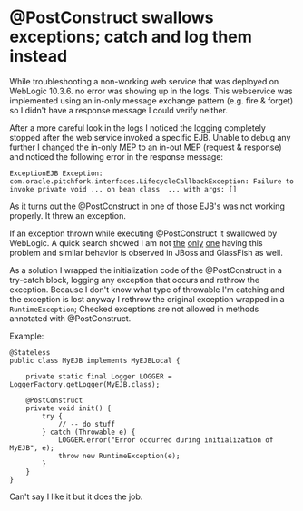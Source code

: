 # @PostConstruct swallows exceptions; catch and log them instead

While troubleshooting a non-working web service that was deployed on WebLogic 10.3.6. no error was showing up in the logs. This webservice was implemented using an in-only message exchange pattern (e.g. fire & forget) so I didn't have a response message I could verify neither. 

After a more careful look in the logs I noticed the logging completely stopped after the web service invoked a specific EJB. Unable to debug any further I changed the in-only MEP to an in-out MEP (request & response) and noticed the following error in the response message:

	ExceptionEJB Exception: com.oracle.pitchfork.interfaces.LifecycleCallbackException: Failure to invoke private void ... on bean class  ... with args: []

As it turns out the @PostConstruct in one of those EJB's was not working properly. It threw an exception.

If an exception thrown while executing @PostConstruct it swallowed by WebLogic. A quick search showed I am not [the](http://stackoverflow.com/questions/13140344/startup-singleton-postconstruct-giving-a-runtimeexception-could-not-invoke-p) [only](http://stackoverflow.com/questions/8740234/postconstruct-checked-exceptions) [one](http://www.eclipse.org/forums/index.php/mv/msg/389635/929236/) having this problem and similar behavior is observed in JBoss and GlassFish as well.

As a solution I wrapped the initialization code of the @PostConstruct in a try-catch block, logging any exception that occurs and rethrow the exception. Because I don't know what type of throwable I'm catching and the exception is lost anyway I rethrow the original exception wrapped in a `RuntimeException`; Checked exceptions are not allowed in methods annotated with @PostConstruct.

Example:

    @Stateless
    public class MyEJB implements MyEJBLocal {

        private static final Logger LOGGER = LoggerFactory.getLogger(MyEJB.class);

        @PostConstruct
        private void init() {
            try {
                // -- do stuff
            } catch (Throwable e) {
                LOGGER.error("Error occurred during initialization of MyEJB", e);
                throw new RuntimeException(e);
            }
        }
    }

Can't say I like it but it does the job.